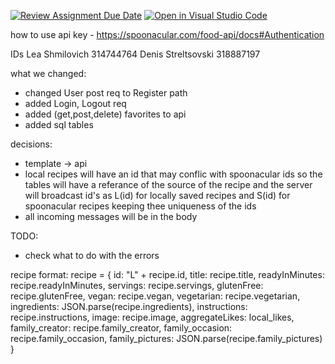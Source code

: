 [![Review Assignment Due Date](https://classroom.github.com/assets/deadline-readme-button-22041afd0340ce965d47ae6ef1cefeee28c7c493a6346c4f15d667ab976d596c.svg)](https://classroom.github.com/a/WkLPf7o5)
[![Open in Visual Studio Code](https://classroom.github.com/assets/open-in-vscode-718a45dd9cf7e7f842a935f5ebbe5719a5e09af4491e668f4dbf3b35d5cca122.svg)](https://classroom.github.com/online_ide?assignment_repo_id=11168133&assignment_repo_type=AssignmentRepo)

how to use api key - https://spoonacular.com/food-api/docs#Authentication

IDs 
Lea Shmilovich 314744764
Denis Streltsovski 318887197

what we changed:
- changed User post req to Register path
- added Login, Logout req
- added (get,post,delete) favorites to api
- added sql tables

decisions:
- template -> api
- local recipes will have an id that may conflic with spoonacular ids so 
the tables will have a referance of the source of the recipe and the server will
broadcast id's as L(id) for locally saved recipes and S(id) for spoonacular recipes
keeping thee uniqueness of the ids
- all incoming messages will be in the body


TODO:
- check what to do with the errors

recipe format:
    recipe = {
        id: "L" + recipe.id,
        title: recipe.title,
        readyInMinutes: recipe.readyInMinutes,
        servings: recipe.servings,
        glutenFree: recipe.glutenFree,
        vegan: recipe.vegan,
        vegetarian: recipe.vegetarian,
        ingredients: JSON.parse(recipe.ingredients),
        instructions: recipe.instructions,
        image: recipe.image,
        aggregateLikes: local_likes,
        family_creator: recipe.family_creator,
        family_occasion: recipe.family_occasion,
        family_pictures: JSON.parse(recipe.family_pictures)
    }